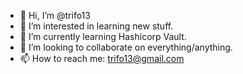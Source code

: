 - 👋 Hi, I’m @trifo13
- 👀 I’m interested in learning new stuff.
- 🌱 I’m currently learning Hashicorp Vault.
- 💞️ I’m looking to collaborate on everything/anything.
- 📫 How to reach me: trifo13@gmail.com

<!---
trifo13/trifo13 is a ✨ special ✨ repository because its `README.md` (this file) appears on your GitHub profile.
You can click the Preview link to take a look at your changes.
--->
